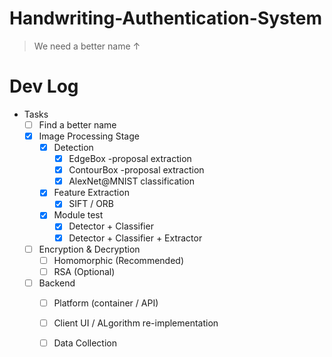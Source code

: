 # Handwriting-Authentication-System
> We need a better name ↑

#   Dev Log

* Tasks
    * [ ] Find a better name
    * [x] Image Processing Stage
        * [x] Detection
            * [x]   EdgeBox -proposal extraction
            * [x]   ContourBox -proposal extraction
            * [x]   AlexNet@MNIST classification
        * [x] Feature Extraction
            * [x]   SIFT / ORB
        * [x] Module test
            * [x]   Detector + Classifier
            * [x]   Detector + Classifier + Extractor
    * [ ] Encryption & Decryption
        * [ ] Homomorphic (Recommended)
        * [ ] RSA (Optional)
    * [ ] Backend
        * [ ] Platform (container / API)
        * [ ] Client UI / ALgorithm re-implementation
        * [ ] Data Collection



